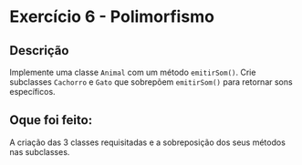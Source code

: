 # Exercício 6 - Polimorfismo

## Descrição

Implemente uma classe `Animal` com um método `emitirSom()`. Crie subclasses `Cachorro` e
`Gato` que sobrepõem `emitirSom()` para retornar sons específicos.

## Oque foi feito:

A criação das 3 classes requisitadas e a sobreposição dos seus métodos nas subclasses.